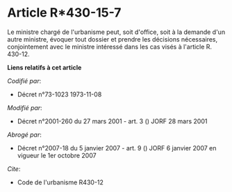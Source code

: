 # Article R*430-15-7

Le ministre chargé de l'urbanisme peut, soit d'office, soit à la demande d'un autre ministre, évoquer tout dossier et prendre
les décisions nécessaires, conjointement avec le ministre intéressé dans les cas visés à l'article R. 430-12.

**Liens relatifs à cet article**

_Codifié par_:

  - Décret n°73-1023 1973-11-08

_Modifié par_:

  - Décret n°2001-260 du 27 mars 2001 - art. 3 () JORF 28 mars 2001

_Abrogé par_:

  - Décret n°2007-18 du 5 janvier 2007 - art. 9 () JORF 6 janvier 2007 en vigueur le 1er octobre 2007

_Cite_:

  - Code de l'urbanisme R430-12
